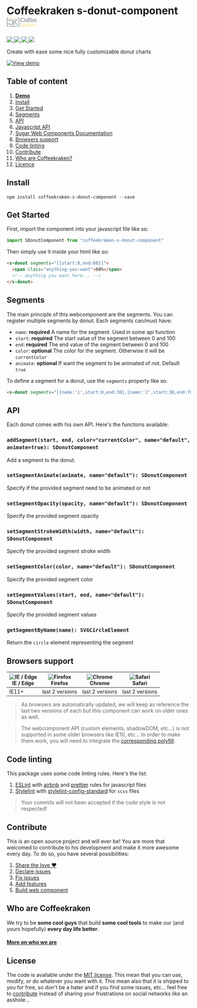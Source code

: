 # Coffeekraken s-donut-component <img src=".resources/coffeekraken-logo.jpg" height="25px" />

<p>
	<!-- <a href="https://travis-ci.org/coffeekraken/s-donut-component">
		<img src="https://img.shields.io/travis/coffeekraken/s-donut-component.svg?style=flat-square" />
	</a> -->
	<a href="https://www.npmjs.com/package/coffeekraken-s-donut-component">
		<img src="https://img.shields.io/npm/v/coffeekraken-s-donut-component.svg?style=flat-square" />
	</a>
	<a href="https://github.com/coffeekraken/s-donut-component/blob/master/LICENSE.txt">
		<img src="https://img.shields.io/npm/l/coffeekraken-s-donut-component.svg?style=flat-square" />
	</a>
	<!-- <a href="https://github.com/coffeekraken/s-donut-component">
		<img src="https://img.shields.io/npm/dt/coffeekraken-s-donut-component.svg?style=flat-square" />
	</a>
	<a href="https://github.com/coffeekraken/s-donut-component">
		<img src="https://img.shields.io/github/forks/coffeekraken/s-donut-component.svg?style=social&label=Fork&style=flat-square" />
	</a>
	<a href="https://github.com/coffeekraken/s-donut-component">
		<img src="https://img.shields.io/github/stars/coffeekraken/s-donut-component.svg?style=social&label=Star&style=flat-square" />
	</a> -->
	<a href="https://twitter.com/coffeekrakenio">
		<img src="https://img.shields.io/twitter/url/http/coffeekrakenio.svg?style=social&style=flat-square" />
	</a>
	<a href="http://coffeekraken.io">
		<img src="https://img.shields.io/twitter/url/http/shields.io.svg?style=flat-square&label=coffeekraken.io&colorB=f2bc2b&style=flat-square" />
	</a>
</p>

<p class="lead">Create with ease some nice fully customizable donut charts</p>

[![View demo](http://components.coffeekraken.io/assets/img/view-demo.png)](http://components.coffeekraken.io/app/s-donut-component)

## Table of content

1. **[Demo](http://components.coffeekraken.io/app/s-donut-component)**
2. [Install](#readme-install)
3. [Get Started](#readme-get-started)
4. [Segments](#readme-segments)
5. [API](#readme-api)
6. [Javascript API](doc/js)
7. [Sugar Web Components Documentation](https://github.com/coffeekraken/sugar/blob/master/doc/webcomponent.md)
8. [Browsers support](#readme-browsers-support)
9. [Code linting](#readme-code-linting)
10. [Contribute](#readme-contribute)
11. [Who are Coffeekraken?](#readme-who-are-coffeekraken)
12. [Licence](#readme-license)

<a name="readme-install"></a>

## Install

```
npm install coffeekraken-s-donut-component --save
```

<a name="readme-get-started"></a>

## Get Started

First, import the component into your javascript file like so:

```js
import SDonutComponent from "coffeekraken-s-donut-component"
```

Then simply use it inside your html like so:

```html
<s-donut segments="[{start:0,end:60}]">
  <span class="anything-you-want">60%</span>
  <!-- anything you want here... -->
</s-donut>
```

<a id="readme-segments"></a>
## Segments

The main principle of this webcomponent are the segments. You can register multiple segments by donut. Each segments can/must have:

- `name`: **required** A name for the segment. Used in some api function
- `start`: **required** The start value of the segment between 0 and 100
- `end`: **required** The end value of the segment between 0 and 100
- `color`: **optional** The color for the segment. Otherwise it will be `currentColor`
- `animate`: **optional** If want the segment to be animated of not. Default `true`

To define a segment for a donut, use the `segments` property like so:

```html
<s-donut segments="[{name:'1',start:0,end:30},{name:'2',start:30,end:70,color:'#ff0000'}]"></s-donut>
```

<a id="readme-api"></a>
## API

Each donut comes with his own API. Here's the functions available:

### `addSegment(start, end, color="currentColor", name="default", animate=true): SDonutComponent`

Add a segment to the donut.

### `setSegmentAnimate(animate, name="default"): SDonutComponent`

Specify if the provided segment need to be animated or not

### `setSegmentOpacity(opacity, name="default"): SDonutComponent`

Specify the provided segment opacity

### `setSegmentStrokeWidth(width, name="default"): SDonutComponent`

Specify the provided segment stroke width

### `setSegmentColor(color, name="default"): SDonutComponent`

Specify the provided segment color

### `setSegmentValues(start, end, name="default"): SDonutComponent`

Specify the provided segment values

### `getSegmentByName(name): SVGCircleElement`

Return the `circle` element representing the segment

<a id="readme-browsers-support"></a>

## Browsers support

| <img src="https://raw.githubusercontent.com/godban/browsers-support-badges/master/src/images/edge.png" alt="IE / Edge" width="16px" height="16px" /></br>IE / Edge | <img src="https://raw.githubusercontent.com/godban/browsers-support-badges/master/src/images/firefox.png" alt="Firefox" width="16px" height="16px" /></br>Firefox | <img src="https://raw.githubusercontent.com/godban/browsers-support-badges/master/src/images/chrome.png" alt="Chrome" width="16px" height="16px" /></br>Chrome | <img src="https://raw.githubusercontent.com/godban/browsers-support-badges/master/src/images/safari.png" alt="Safari" width="16px" height="16px" /></br>Safari |
| ------------------------------------------------------------------------------------------------------------------------------------------------------------------ | ----------------------------------------------------------------------------------------------------------------------------------------------------------------- | -------------------------------------------------------------------------------------------------------------------------------------------------------------- | -------------------------------------------------------------------------------------------------------------------------------------------------------------- |
| IE11+                                                                                                                                                              | last 2 versions                                                                                                                                                   | last 2 versions                                                                                                                                                | last 2 versions                                                                                                                                                |

> As browsers are automatically updated, we will keep as reference the last two versions of each but this component can work on older ones as well.

> The webcomponent API (custom elements, shadowDOM, etc...) is not supported in some older browsers like IE10, etc... In order to make them work, you will need to integrate the [corresponding polyfill](https://www.webcomponents.org/polyfills).

<a id="readme-code-linting"></a>

## Code linting

This package uses some code linting rules. Here's the list:

1. [ESLint](https://eslint.org/) with [airbnb](https://www.npmjs.com/package/eslint-config-airbnb) and [prettier](https://github.com/prettier/eslint-config-prettier) rules for javascript files
2. [Stylelint](https://github.com/stylelint/stylelint) with [stylelint-config-standard](https://github.com/stylelint/stylelint-config-standard) for `scss` files

> Your commits will not been accepted if the code style is not respected!

<a id="readme-contribute"></a>

## Contribute

This is an open source project and will ever be! You are more that welcomed to contribute to his development and make it more awesome every day.
To do so, you have several possibilities:

1. [Share the love ❤️](https://github.com/Coffeekraken/coffeekraken/blob/master/contribute.md#contribute-share-the-love)
2. [Declare issues](https://github.com/Coffeekraken/coffeekraken/blob/master/contribute.md#contribute-declare-issues)
3. [Fix issues](https://github.com/Coffeekraken/coffeekraken/blob/master/contribute.md#contribute-fix-issues)
4. [Add features](https://github.com/Coffeekraken/coffeekraken/blob/master/contribute.md#contribute-add-features)
5. [Build web component](https://github.com/Coffeekraken/coffeekraken/blob/master/contribute.md#contribute-build-web-component)

<a id="readme-who-are-coffeekraken"></a>

## Who are Coffeekraken

We try to be **some cool guys** that build **some cool tools** to make our (and yours hopefully) **every day life better**.

#### [More on who we are](https://github.com/Coffeekraken/coffeekraken/blob/master/who-are-we.md)

<a id="readme-license"></a>

## License

The code is available under the [MIT license](LICENSE.txt). This mean that you can use, modify, or do whatever you want with it. This mean also that it is shipped to you for free, so don't be a hater and if you find some issues, etc... feel free to [contribute](https://github.com/Coffeekraken/coffeekraken/blob/master/contribute.md) instead of sharing your frustrations on social networks like an asshole...
